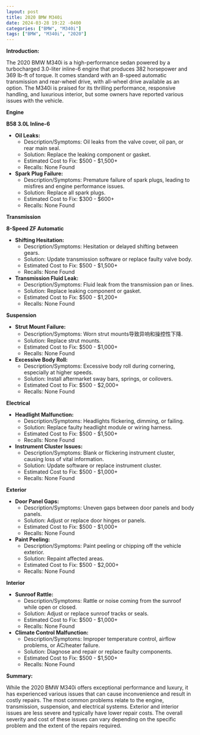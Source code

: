 ```yaml
---
layout: post
title: 2020 BMW M340i
date: 2024-03-28 19:22 -0400
categories: ["BMW", "M340i"]
tags: ["BMW", "M340i", "2020"]
---
```

**Introduction:**

The 2020 BMW M340i is a high-performance sedan powered by a turbocharged 3.0-liter inline-6 engine that produces 382 horsepower and 369 lb-ft of torque. It comes standard with an 8-speed automatic transmission and rear-wheel drive, with all-wheel drive available as an option. The M340i is praised for its thrilling performance, responsive handling, and luxurious interior, but some owners have reported various issues with the vehicle.

**Engine**

**B58 3.0L Inline-6**

* **Oil Leaks:**
    * Description/Symptoms: Oil leaks from the valve cover, oil pan, or rear main seal.
    * Solution: Replace the leaking component or gasket.
    * Estimated Cost to Fix: $500 - $1,500+
    * Recalls: None Found
* **Spark Plug Failure:**
    * Description/Symptoms: Premature failure of spark plugs, leading to misfires and engine performance issues.
    * Solution: Replace all spark plugs.
    * Estimated Cost to Fix: $300 - $600+
    * Recalls: None Found

**Transmission**

**8-Speed ZF Automatic**

* **Shifting Hesitation:**
    * Description/Symptoms: Hesitation or delayed shifting between gears.
    * Solution: Update transmission software or replace faulty valve body.
    * Estimated Cost to Fix: $500 - $1,500+
    * Recalls: None Found
* **Transmission Fluid Leak:**
    * Description/Symptoms: Fluid leak from the transmission pan or lines.
    * Solution: Replace leaking component or gasket.
    * Estimated Cost to Fix: $500 - $1,200+
    * Recalls: None Found

**Suspension**

* **Strut Mount Failure:**
    * Description/Symptoms: Worn strut mounts导致异响和操控性下降.
    * Solution: Replace strut mounts.
    * Estimated Cost to Fix: $500 - $1,000+
    * Recalls: None Found
* **Excessive Body Roll:**
    * Description/Symptoms: Excessive body roll during cornering, especially at higher speeds.
    * Solution: Install aftermarket sway bars, springs, or coilovers.
    * Estimated Cost to Fix: $500 - $2,000+
    * Recalls: None Found

**Electrical**

* **Headlight Malfunction:**
    * Description/Symptoms: Headlights flickering, dimming, or failing.
    * Solution: Replace faulty headlight module or wiring harness.
    * Estimated Cost to Fix: $500 - $1,500+
    * Recalls: None Found
* **Instrument Cluster Issues:**
    * Description/Symptoms: Blank or flickering instrument cluster, causing loss of vital information.
    * Solution: Update software or replace instrument cluster.
    * Estimated Cost to Fix: $500 - $1,000+
    * Recalls: None Found

**Exterior**

* **Door Panel Gaps:**
    * Description/Symptoms: Uneven gaps between door panels and body panels.
    * Solution: Adjust or replace door hinges or panels.
    * Estimated Cost to Fix: $500 - $1,000+
    * Recalls: None Found
* **Paint Peeling:**
    * Description/Symptoms: Paint peeling or chipping off the vehicle exterior.
    * Solution: Repaint affected areas.
    * Estimated Cost to Fix: $500 - $2,000+
    * Recalls: None Found

**Interior**

* **Sunroof Rattle:**
    * Description/Symptoms: Rattle or noise coming from the sunroof while open or closed.
    * Solution: Adjust or replace sunroof tracks or seals.
    * Estimated Cost to Fix: $500 - $1,000+
    * Recalls: None Found
* **Climate Control Malfunction:**
    * Description/Symptoms: Improper temperature control, airflow problems, or AC/heater failure.
    * Solution: Diagnose and repair or replace faulty components.
    * Estimated Cost to Fix: $500 - $1,500+
    * Recalls: None Found

**Summary:**

While the 2020 BMW M340i offers exceptional performance and luxury, it has experienced various issues that can cause inconvenience and result in costly repairs. The most common problems relate to the engine, transmission, suspension, and electrical systems. Exterior and interior issues are less severe and typically have lower repair costs. The overall severity and cost of these issues can vary depending on the specific problem and the extent of the repairs required.
